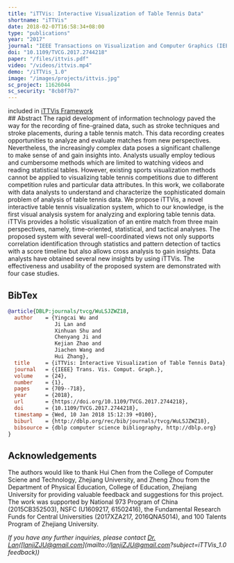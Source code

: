 ```yaml
---
title: "iTTVis: Interactive Visualization of Table Tennis Data"
shortname: "iTTVis"
date: 2018-02-07T16:58:34+08:00
type: "publications"
year: "2017"
journal: "IEEE Transactions on Visualization and Computer Graphics (IEEE InfoVis 2017)"
doi: "10.1109/TVCG.2017.2744218"
paper: "/files/ittvis.pdf"
video: "/videos/ittvis.mp4"
demo: "/iTTVis_1.0"
image: "/images/projects/ittvis.jpg"
sc_project: 11626044
sc_security: "8cb8f7b7"
---
```

<div class="subtitle">
  included in <a href="/ittvis_framework">iTTVis Framework</a>
</div>
## Abstract
The rapid development of information technology paved the way for the recording of fine-grained data, such as stroke
techniques and stroke placements, during a table tennis match. This data recording creates opportunities to analyze and evaluate
matches from new perspectives. Nevertheless, the increasingly complex data poses a significant challenge to make sense of and gain
insights into. Analysts usually employ tedious and cumbersome methods which are limited to watching videos and reading statistical
tables. However, existing sports visualization methods cannot be applied to visualizing table tennis competitions due to different
competition rules and particular data attributes. In this work, we collaborate with data analysts to understand and characterize the
sophisticated domain problem of analysis of table tennis data. We propose iTTVis, a novel interactive table tennis visualization system,
which to our knowledge, is the first visual analysis system for analyzing and exploring table tennis data. iTTVis provides a holistic
visualization of an entire match from three main perspectives, namely, time-oriented, statistical, and tactical analyses. The proposed
system with several well-coordinated views not only supports correlation identification through statistics and pattern detection of tactics
with a score timeline but also allows cross analysis to gain insights. Data analysts have obtained several new insights by using iTTVis.
The effectiveness and usability of the proposed system are demonstrated with four case studies.

## BibTex
```bibtex
@article{DBLP:journals/tvcg/WuLSJZWZ18,
  author    = {Yingcai Wu and
               Ji Lan and
               Xinhuan Shu and
               Chenyang Ji and
               Kejian Zhao and
               Jiachen Wang and
               Hui Zhang},
  title     = {iTTVis: Interactive Visualization of Table Tennis Data},
  journal   = {{IEEE} Trans. Vis. Comput. Graph.},
  volume    = {24},
  number    = {1},
  pages     = {709--718},
  year      = {2018},
  url       = {https://doi.org/10.1109/TVCG.2017.2744218},
  doi       = {10.1109/TVCG.2017.2744218},
  timestamp = {Wed, 10 Jan 2018 15:12:39 +0100},
  biburl    = {http://dblp.org/rec/bib/journals/tvcg/WuLSJZWZ18},
  bibsource = {dblp computer science bibliography, http://dblp.org}
}
```

## Acknowledgements
The authors would like to thank Hui Chen from the College of Computer Sciene and Technology, Zhejiang University, and Zheng Zhou from the Department of Physical Education, College of Education, Zhejiang University for providing valuable feedback and suggestions for this project. The work was supported by National 973 Program of China (2015CB352503), NSFC (U1609217, 61502416), the Fundamental Research Funds for Central Universities (2017XZA217, 2016QNA5014), and 100 Talents Program of Zhejiang University.



*If you have any further inquiries, please contact [Dr. Lan](lanjizju.github.io/)([lanjiZJU@gmail.com](mailto://lanjiZJU@gmail.com?subject=iTTVis_1.0 feedback))*
